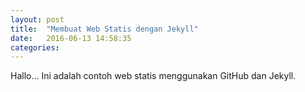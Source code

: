 ```yaml
---
layout: post
title:  "Membuat Web Statis dengan Jekyll"
date:   2016-06-13 14:58:35
categories:
---
```

 
Hallo... Ini adalah contoh web statis menggunakan GitHub dan Jekyll.